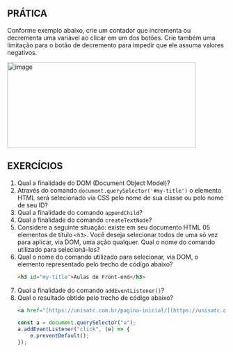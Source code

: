 
## PRÁTICA

Conforme exemplo abaixo, crie um contador que incrementa ou decrementa uma variável ao clicar em um dos botões. Crie também uma limitação para o botão de decremento para impedir que ele assuma valores negativos.

<img width="433" height="197" alt="image" src="https://github.com/user-attachments/assets/cf4cf6aa-56e2-431b-9d25-869cc56368ff" />


## EXERCÍCIOS

1.  Qual a finalidade do DOM (Document Object Model)?
2.  Através do comando `document.querySelector('#my-title')` o elemento HTML será selecionado via CSS pelo nome de sua classe ou pelo nome de seu ID?
3.  Qual a finalidade do comando `appendChild`?
4.  Qual a finalidade do comando `createTextNode`?
5.  Considere a seguinte situação: existe em seu documento HTML 05 elementos de título `<h3>`. Você deseja selecionar todos de uma só vez para aplicar, via DOM, uma ação qualquer. Qual o nome do comando utilizado para selecioná-los?
6.  Qual o nome do comando utilizado para selecionar, via DOM, o elemento representado pelo trecho de código abaixo?
    ```html
    <h3 id="my-title">Aulas de Front-end</h3>
    ```
7.  Qual a finalidade do comando `addEventListener()`?
8.  Qual o resultado obtido pelo trecho de código abaixo?
    ```html
    <a href="[https://unisatc.com.br/pagina-inicial/](https://unisatc.com.br/pagina-inicial/)">Acessar o site</a>
    ```
    ```javascript
    const a = document.querySelector("a");
    a.addEventListener("click", (e) => {
        e.preventDefault();
    });
    ```
